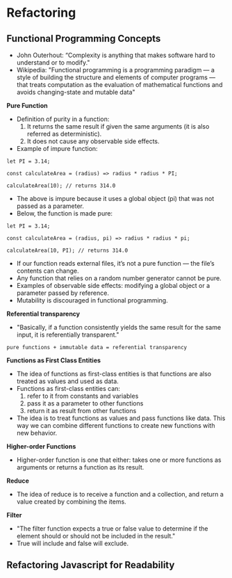 # Refactoring

## Functional Programming Concepts
- John Outerhout: “Complexity is anything that makes software hard to understand or to modify." 
- Wikipedia: "Functional programming is a programming paradigm — a style of building the structure and elements of computer programs — that treats computation as the evaluation of mathematical functions and avoids changing-state and mutable data"

**Pure Function**
- Definition of purity in a function: 
  1. It returns the same result if given the same arguments (it is also referred as deterministic).
  2. It does not cause any observable side effects.
- Example of impure function:
```
let PI = 3.14;

const calculateArea = (radius) => radius * radius * PI;

calculateArea(10); // returns 314.0
```
- The above is impure because it uses a global object (pi) that was not passed as a parameter. 
- Below, the function is made pure: 
```
let PI = 3.14;

const calculateArea = (radius, pi) => radius * radius * pi;

calculateArea(10, PI); // returns 314.0
```
- If our function reads external files, it’s not a pure function — the file’s contents can change.
- Any function that relies on a random number generator cannot be pure.
- Examples of observable side effects: modifying a global object or a parameter passed by reference.
- Mutability is discouraged in functional programming.

**Referential transparency**
- "Basically, if a function consistently yields the same result for the same input, it is referentially transparent."
```
pure functions + immutable data = referential transparency
```

**Functions as First Class Entities**
- The idea of functions as first-class entities is that functions are also treated as values and used as data.
- Functions as first-class entities can:
  1. refer to it from constants and variables
  2. pass it as a parameter to other functions
  3. return it as result from other functions
- The idea is to treat functions as values and pass functions like data. This way we can combine different functions to create new functions with new behavior.

**Higher-order Functions**
- Higher-order function is one that either: takes one or more functions as arguments or returns a function as its result.

**Reduce**
- The idea of reduce is to receive a function and a collection, and return a value created by combining the items.

**Filter**
- "The filter function expects a true or false value to determine if the element should or should not be included in the result."
- True will include and false will exclude. 

## Refactoring Javascript for Readability
